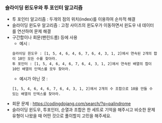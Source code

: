 ### 슬라이딩 윈도우와 투 포인터 알고리즘
* 투 포인터 알고리즘 : 두개의 점의 위치(index)를 이용하여 순차적 해결
* 슬라이딩 윈도우 알고리즘 : 고정 사이즈의 윈도우가 이동하면서 윈도우 내 데이터를 연산하여 문제 해결
* 구간합이나 회문(팬린드롬) 등에 사용
    * 예시 : 
    ```
    슬라이딩 윈도우 : [1, 5, 4, 6, 4, 6, 7, 6, 4, 3, 1, 2]에서 연속된 2개의 합이 10인 모든 수를 찾아라.
    투 포인터 : [1, 5, 4, 6, 4, 6, 7, 6, 4, 3, 1, 2]에서 연속된 배열의 합이 10인 배열의 인덱스를 모두 찾아라.
    ```
    * 예시가 아닌 것 :
    ```
    [1, 5, 4, 6, 4, 6, 7, 6, 4, 3, 1, 2]에서 2개의 수 조합으로 10을 만들 수 있는 배열의 인덱스를 찾아라. 
    ```
* 회문 문제 : https://codingdojang.com/search/?q=palindrome
* 슬라이딩 윈도우, 투포인터, 순열과 조합은 한 세트로 기억을 해주시고 비슷한 문제 유형이 나왔을 때 어떤 것으로 풀이할지 고민을 해주세요.
